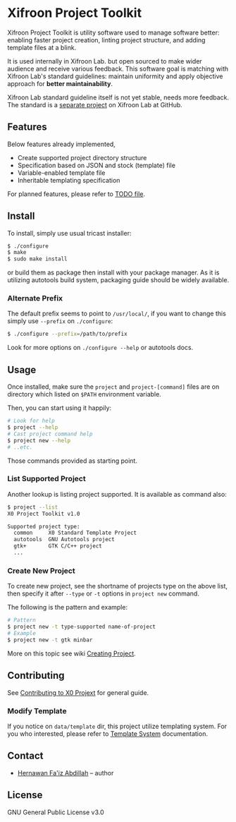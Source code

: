 Xifroon Project Toolkit
=======================

Xifroon Project Toolkit is utility software used to manage software better:
enabling faster project creation, linting project structure, and adding
template files at a blink.

It is used internally in Xifroon Lab. but open sourced to make wider audience
and receive various feedback. This software goal is matching with Xifroon
Lab's standard guidelines: maintain uniformity and apply objective approach
for __better maintainability__.

Xifroon Lab standard guideline itself is not yet stable, needs more feedback.
The standard is a [separate project](https://github.com/xifroon/standard-guidelines) on Xifroon Lab at GitHub.

Features
--------
Below features already implemented,
+ Create supported project directory structure
+ Specification based on JSON and stock (template) file
+ Variable-enabled template file
+ Inheritable templating specification

For planned features, please refer to [TODO file](TODO.md).

Install
-------
To install, simply use usual tricast installer:
```sh
$ ./configure
$ make
$ sudo make install
```
or build them as package then install with your package manager.
As it is utilizing autotools build system, packaging guide should be widely
available.

### Alternate Prefix
The default prefix seems to point to `/usr/local/`, if you want to change this
simply use `--prefix` on `./configure`:
```sh
$ ./configure --prefix=/path/to/prefix
```
Look for more options on `./configure --help` or autotools docs.

Usage
-----
Once installed, make sure the `project` and `project-[command]` files are on
directory which listed on `$PATH` environment variable.

Then, you can start using it happily:
```sh
# Look for help
$ project --help
# Cast project command help
$ project new --help
# ..etc.
```
Those commands provided as starting point.

### List Supported Project
Another lookup is listing project supported. It is available as command also:
```sh
$ project --list
X0 Project Toolkit v1.0

Supported project type:
  common     X0 Standard Template Project
  autotools  GNU Autotools project
  gtk+       GTK C/C++ project
  ...
```

### Create New Project
To create new project, see the shortname of projects type on the above list,
then specify it after `--type` or `-t` options in `project new` command.

The following is the pattern and example:
```sh
# Pattern
$ project new -t type-supported name-of-project
# Example
$ project new -t gtk minbar
```

More on this topic see wiki [Creating Project](doc/wiki/creating_project.md).

Contributing
------------
See [Contributing to X0 Projext] for general guide.

### Modify Template
If you notice on `data/template` dir, this project utilize templating system.
For you who interested, please refer to [Template System](doc/wiki/template_system.md) documentation.

Contact
-------
+ [Hernawan Fa'iz Abdillah](mailto:hernawan.faiz.a@mail.ugm.ac.id) – author

License
-------
GNU General Public License v3.0

[Contributing to X0 Projext]: (https://github.com/Xifroon/standard-guidelines/guideline/contributing.md)
